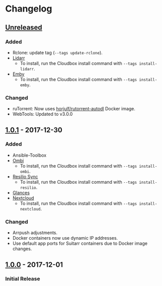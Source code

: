 <!---

All notable changes to this project will be documented in this file.

The format is based on [Keep a Changelog](http://keepachangelog.com/en/1.0.0/)
and this project adheres to [Semantic Versioning](http://semver.org/spec/v2.0.0.html).

Changelog Format:

## [X.X.X] - YEAR-MM-DD

### Added
- entry.

### Changed
- entry.

### Removed
- entry.

### Fixed
- entry.


[X.X.X]: https://github.com/Cloudbox/Cloudbox/compare/vX.X.X-1...vX.X.X
-->

# Changelog


## [Unreleased]
### Added
- Rclone: update tag (`--tags update-rclone`).
- [Lidarr](http://lidarr.audio/)
  - To install, run the Cloudbox install command with `--tags install-lidarr`.
- [Emby](https://emby.media/)
  - To install, run the Cloudbox install command with `--tags install-emby`.

### Changed
- ruTorrent: Now uses [horjulf/rutorrent-autodl](https://github.com/horjulf/docker-rutorrent-autodl) Docker image.
- WebTools: Updated to v3.0.0

## [1.0.1] - 2017-12-30
### Added
- Ansible-Toolbox
- [Ombi](http://www.ombi.io/)
  - To install, run the Cloudbox install command with `--tags install-ombi`.
- [Resilio Sync](https://www.resilio.com/)
  - To install, run the Cloudbox install command with `--tags install-resilio`.
- [Glances](https://nicolargo.github.io/glances/)
- [Nextcloud](https://nextcloud.com/)
  - To install, run the Cloudbox install command with `--tags install-nextcloud`.

### Changed
- Arrpush adjustments.
- Docker containers now use dynamic IP addresses.
- Use default app ports for Suitarr containers due to Docker image changes.

## [1.0.0] - 2017-12-01
### Initial Release



[Unreleased]: https://github.com/Cloudbox/Cloudbox/compare/HEAD...develop
[1.0.1]: https://github.com/Cloudbox/Cloudbox/compare/v1.0.0...v1.0.1
[1.0.0]: https://github.com/Cloudbox/Cloudbox/compare/9af69ab...v1.0.0
